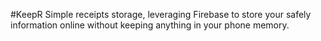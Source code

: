 #KeepR
Simple receipts storage, leveraging Firebase to store your safely information online without keeping anything in your phone memory.
